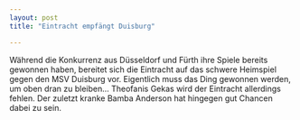 ```yaml
---
layout: post
title: "Eintracht empfängt Duisburg"

---
```


Während die Konkurrenz aus Düsseldorf und Fürth ihre Spiele bereits gewonnen haben, bereitet sich die Eintracht auf das schwere Heimspiel gegen den MSV Duisburg vor. Eigentlich muss das Ding gewonnen werden, um oben dran zu bleiben... Theofanis Gekas wird der Eintracht allerdings fehlen. Der zuletzt kranke Bamba Anderson hat hingegen gut Chancen dabei zu sein.


